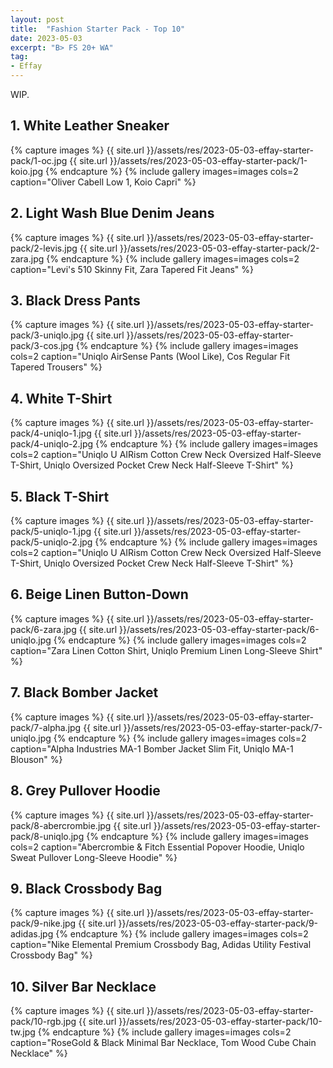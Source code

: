 ```yaml
---
layout: post
title:  "Fashion Starter Pack - Top 10"
date: 2023-05-03
excerpt: "B> FS 20+ WA"
tag:
- Effay
---
```


WIP.

## 1. White Leather Sneaker

{% capture images %}
    {{ site.url }}/assets/res/2023-05-03-effay-starter-pack/1-oc.jpg
    {{ site.url }}/assets/res/2023-05-03-effay-starter-pack/1-koio.jpg
{% endcapture %}
{% include gallery images=images cols=2 caption="Oliver Cabell Low 1, Koio Capri" %}


## 2. Light Wash Blue Denim Jeans

{% capture images %}
    {{ site.url }}/assets/res/2023-05-03-effay-starter-pack/2-levis.jpg
    {{ site.url }}/assets/res/2023-05-03-effay-starter-pack/2-zara.jpg
{% endcapture %}
{% include gallery images=images cols=2 caption="Levi's 510 Skinny Fit, Zara Tapered Fit Jeans" %}


## 3. Black Dress Pants

{% capture images %}
    {{ site.url }}/assets/res/2023-05-03-effay-starter-pack/3-uniqlo.jpg
    {{ site.url }}/assets/res/2023-05-03-effay-starter-pack/3-cos.jpg
{% endcapture %}
{% include gallery images=images cols=2 caption="Uniqlo AirSense Pants (Wool Like), Cos Regular Fit Tapered Trousers" %}


## 4. White T-Shirt

{% capture images %}
    {{ site.url }}/assets/res/2023-05-03-effay-starter-pack/4-uniqlo-1.jpg
    {{ site.url }}/assets/res/2023-05-03-effay-starter-pack/4-uniqlo-2.jpg
{% endcapture %}
{% include gallery images=images cols=2 caption="Uniqlo U AIRism Cotton Crew Neck Oversized Half-Sleeve T-Shirt, Uniqlo Oversized Pocket Crew Neck Half-Sleeve T-Shirt" %}


## 5. Black T-Shirt

{% capture images %}
    {{ site.url }}/assets/res/2023-05-03-effay-starter-pack/5-uniqlo-1.jpg
    {{ site.url }}/assets/res/2023-05-03-effay-starter-pack/5-uniqlo-2.jpg
{% endcapture %}
{% include gallery images=images cols=2 caption="Uniqlo U AIRism Cotton Crew Neck Oversized Half-Sleeve T-Shirt, Uniqlo Oversized Pocket Crew Neck Half-Sleeve T-Shirt" %}


## 6. Beige Linen Button-Down

{% capture images %}
    {{ site.url }}/assets/res/2023-05-03-effay-starter-pack/6-zara.jpg
    {{ site.url }}/assets/res/2023-05-03-effay-starter-pack/6-uniqlo.jpg
{% endcapture %}
{% include gallery images=images cols=2 caption="Zara Linen Cotton Shirt, Uniqlo Premium Linen Long-Sleeve Shirt" %}


## 7. Black Bomber Jacket

{% capture images %}
    {{ site.url }}/assets/res/2023-05-03-effay-starter-pack/7-alpha.jpg
    {{ site.url }}/assets/res/2023-05-03-effay-starter-pack/7-uniqlo.jpg
{% endcapture %}
{% include gallery images=images cols=2 caption="Alpha Industries MA-1 Bomber Jacket Slim Fit, Uniqlo MA-1 Blouson" %}


## 8. Grey Pullover Hoodie

{% capture images %}
    {{ site.url }}/assets/res/2023-05-03-effay-starter-pack/8-abercrombie.jpg
    {{ site.url }}/assets/res/2023-05-03-effay-starter-pack/8-uniqlo.jpg
{% endcapture %}
{% include gallery images=images cols=2 caption="Abercrombie & Fitch Essential Popover Hoodie, Uniqlo Sweat Pullover Long-Sleeve Hoodie" %}


## 9. Black Crossbody Bag

{% capture images %}
    {{ site.url }}/assets/res/2023-05-03-effay-starter-pack/9-nike.jpg
    {{ site.url }}/assets/res/2023-05-03-effay-starter-pack/9-adidas.jpg
{% endcapture %}
{% include gallery images=images cols=2 caption="Nike Elemental Premium Crossbody Bag, Adidas Utility Festival Crossbody Bag" %}


## 10. Silver Bar Necklace

{% capture images %}
    {{ site.url }}/assets/res/2023-05-03-effay-starter-pack/10-rgb.jpg
    {{ site.url }}/assets/res/2023-05-03-effay-starter-pack/10-tw.jpg
{% endcapture %}
{% include gallery images=images cols=2 caption="RoseGold & Black Minimal Bar Necklace, Tom Wood Cube Chain Necklace" %}
